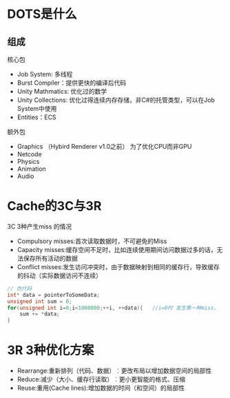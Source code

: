 # DOTS是什么

## 组成

核心包

- Job System: 多线程
- Burst Compiler：提供更快的编译后代码
- Unity Mathmatics: 优化过的数学
- Unity Collections: 优化过得连续内存存储，非C#的托管类型，可以在Job System中使用
- Entities：ECS

额外包

- Graphics （Hybird Renderer v1.0之前） 为了优化CPU而非GPU
- Netcode
- Physics
- Animation
- Audio

# Cache的3C与3R

3C 3种产生miss 的情况

- Compulsory misses:首次读取数据时，不可避免的Miss
- Capacity misses:缓存空间不足时，比如连续使用期间访问数据过多的话，无法保存所有活动的数据
- Conflict misses:发生访问冲突时，由于数据映射到相同的缓存行，导致缓存的抖动（实际数据访问不连续）

```C++
// 伪代码
int* data = pointerToSomeData;
unsigned int sum = 0;
for(unsigned int i=0;i<1000000;++i, ++data){   //i=0时 发生第一种miss，  循环超过大小时出现第二种
    sum += *data;
}

```


# 3R 3种优化方案
- Rearrange:重新排列（代码、数据）︰更改布局以增加数据空间的局部性
- Reduce:减少（大小、缓存行读取）︰更小更智能的格式、压缩
- Reuse:重用(Cache lines):增加数据的时间（和空间）的局部性